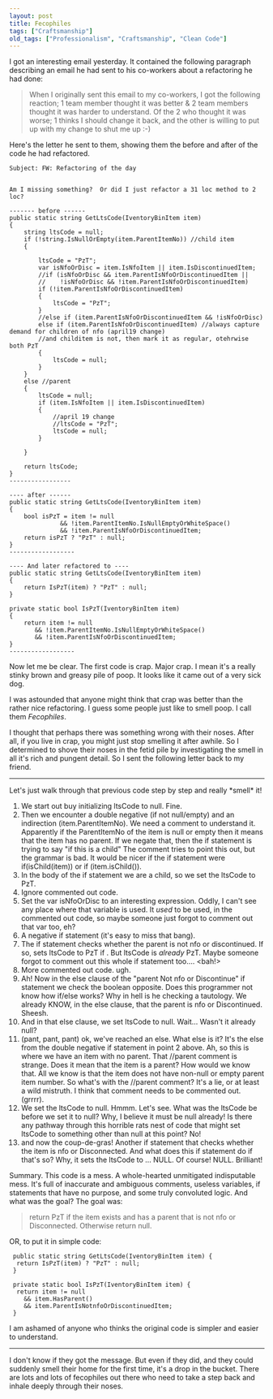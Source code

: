 ```yaml
---
layout: post
title: Fecophiles
tags: ["Craftsmanship"]
old_tags: ["Professionalism", "Craftsmanship", "Clean Code"]
---
```


I got an interesting email yesterday. It contained the following paragraph describing an email he had sent to his co-workers about a refactoring he had done:

> When I originally sent this email to my co-workers, I got the following reaction; 1 team member thought it was better & 2 team members thought it was harder to understand. Of the 2 who thought it was worse; 1 thinks I should change it back, and the other is willing to put up with my change to shut me up :-)

Here's the letter he sent to them, showing them the before and after of the code he had refactored.

    Subject: FW: Refactoring of the day


    Am I missing something?  Or did I just refactor a 31 loc method to 2 loc?

    ------- before ------
    public static string GetLtsCode(IventoryBinItem item)
    {
        string ltsCode = null;
        if (!string.IsNullOrEmpty(item.ParentItemNo)) //child item
        {

            ltsCode = "PzT";
            var isNfoOrDisc = item.IsNfoItem || item.IsDiscontinuedItem;
            //if (isNfoOrDisc && item.ParentIsNfoOrDiscontinuedItem ||
            //    !isNfoOrDisc && !item.ParentIsNfoOrDiscontinuedItem)
            if (!item.ParentIsNfoOrDiscontinuedItem)
            {
                ltsCode = "PzT";
            }
            //else if (item.ParentIsNfoOrDiscontinuedItem && !isNfoOrDisc)
            else if (item.ParentIsNfoOrDiscontinuedItem) //always capture demand for children of nfo (april19 change)
            //and childitem is not, then mark it as regular, otehrwise both PzT
            {
                ltsCode = null;
            }
        }
        else //parent
        {
            ltsCode = null;
            if (item.IsNfoItem || item.IsDiscontinuedItem)
            {
                //april 19 change
                //ltsCode = "PzT";
                ltsCode = null;
            }

        }

        return ltsCode;
    }
    -----------------

    ---- after ------
    public static string GetLtsCode(IventoryBinItem item)
    {
        bool isPzT = item != null
                  && !item.ParentItemNo.IsNullEmptyOrWhiteSpace()
                  && !item.ParentIsNfoOrDiscontinuedItem;
        return isPzT ? "PzT" : null;
    }
    ------------------

    ---- And later refactored to ----
    public static string GetLtsCode(IventoryBinItem item)
    {
        return IsPzT(item) ? "PzT" : null;
    }

    private static bool IsPzT(IventoryBinItem item)
    {
        return item != null
           && !item.ParentItemNo.IsNullEmptyOrWhiteSpace()
           && !item.ParentIsNfoOrDiscontinuedItem;
    }
    ------------------

Now let me be clear. The first code is crap. Major crap. I mean it's a really stinky brown and greasy pile of poop. It looks like it came out of a very sick dog.

I was astounded that anyone might think that crap was better than the rather nice refactoring. I guess some people just like to smell poop. I call them *Fecophiles*.

I thought that perhaps there was something wrong with their noses. After all, if you live in crap, you might just stop smelling it after awhile. So I determined to shove their noses in the fetid pile by investigating the smell in all it's rich and pungent detail. So I sent the following letter back to my friend.

<hr/>
Let's just walk through that previous code step by step and really *smell* it!

1.  We start out buy initializing ltsCode to null. Fine.
2.  Then we encounter a double negative (if not null/empty) and an indirection (item.ParentItemNo). We need a comment to understand it. Apparently if the ParentItemNo of the item is null or empty then it means that the item has no parent. If we negate that, then the if statement is trying to say "if this is a child" The comment tries to point this out, but the grammar is bad. It would be nicer if the if statement were if(isChild(item)) or if (item.isChild()).
3.  In the body of the if statement we are a child, so we set the ltsCode to PzT.
4.  Ignore commented out code.
5.  Set the var isNfoOrDisc to an interesting expression. Oddly, I can't see any place where that variable is used. It *used* to be used, in the commented out code, so maybe someone just forgot to comment out that var too, eh?
6.  A negative if statement (it's easy to miss that bang).
7.  The if statement checks whether the parent is not nfo or discontinued. If so, sets ltsCode to PzT if . But ltsCode is *already* PzT. Maybe someone forgot to comment out this whole if statement too…. <bah!>
8.  More commented out code. ugh.
9.  Ah! Now in the else clause of the "parent Not nfo or Discontinue" if statement we check the boolean opposite. Does this programmer not know how if/else works? Why in hell is he checking a tautology. We already KNOW, in the else clause, that the parent is nfo or Discontinued. Sheesh.
10. And in that else clause, we set ltsCode to null. Wait… Wasn't it already null?
11. (pant, pant, pant) ok, we've reached an else. What else is it? It's the else from the double negative if statement in point 2 above. Ah, so this is where we have an item with no parent. That //parent comment is strange. Does it mean that the item is a parent? How would we know that. All we know is that the item does not have non-null or empty parent item number. So what's with the //parent comment? It's a lie, or at least a wild mistruth. I think that comment needs to be commented out. (grrrr).
12. We set the ltsCode to null. Hmmm. Let's see. What was the ltsCode be before we set it to null? Why, I believe it must be null already! Is there any pathway through this horrible rats nest of code that might set ltsCode to something other than null at this point? No!
13. and now the coup-de-gras! Another if statement that checks whether the item is nfo or Disconnected. And what does this if statement do if that's so? Why, it sets the ltsCode to … NULL. Of course! NULL. Brilliant!

Summary. This code is a mess. A whole-hearted unmitigated indisputable mess. It's full of inaccurate and ambiguous comments, useless variables, if statements that have no purpose, and some truly convoluted logic. And what was the goal? The goal was:

> return PzT if the item exists and has a parent that is not nfo or Disconnected. Otherwise return null.

OR, to put it in simple code:

       
     public static string GetLtsCode(IventoryBinItem item) {
      return IsPzT(item) ? "PzT" : null;
     }

     private static bool IsPzT(IventoryBinItem item) {
      return item != null
        && item.HasParent()
        && item.ParentIsNotnfoOrDiscontinuedItem;
     }

I am ashamed of anyone who thinks the original code is simpler and easier to understand.

<hr/>
I don't know if they got the message. But even if they did, and they could suddenly smell their home for the first time, it's a drop in the bucket. There are lots and lots of fecophiles out there who need to take a step back and inhale deeply through their noses.
